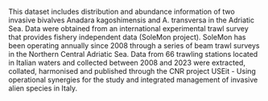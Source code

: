 This dataset includes distribution and abundance information of two invasive bivalves Anadara kagoshimensis and A. transversa in the Adriatic Sea. Data were obtained from an international experimental trawl survey that provides fishery independent data (SoleMon project). SoleMon has been operating annually since 2008 through a series of beam trawl surveys in the Northern Central Adriatic Sea. Data from 66 trawling stations located in Italian waters and collected between 2008 and 2023 were extracted, collated, harmonised and published through the CNR project USEit - Using operational synergies for the study and integrated management of invasive alien species in Italy. 
